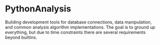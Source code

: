 # PythonAnalysis
Building development tools for database connections, data manipulation, and common analysis algorithm implementations. The goal is to ground up everything, but due to time constraints there are several requirements beyond builtins.

